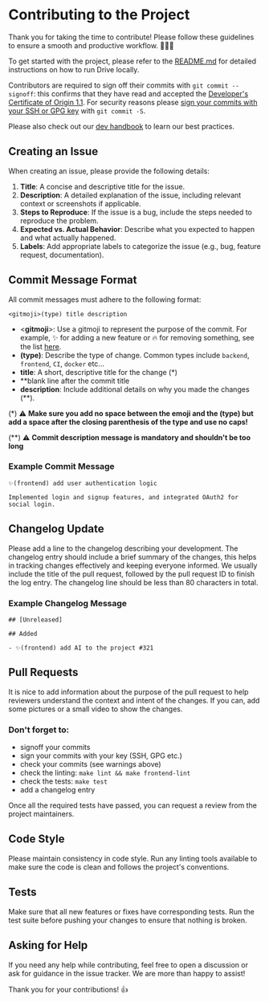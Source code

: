 # Contributing to the Project

Thank you for taking the time to contribute! Please follow these guidelines to ensure a smooth and productive workflow. 🚀🚀🚀

To get started with the project, please refer to the [README.md](https://github.com/suitenumerique/drive/blob/main/README.md) for detailed instructions on how to run Drive locally.

Contributors are required to sign off their commits with `git commit --signoff`: this confirms that they have read and accepted the [Developer's Certificate of Origin 1.1](https://developercertificate.org/). For security reasons please [sign your commits with your SSH or GPG key](https://docs.github.com/en/authentication/managing-commit-signature-verification/about-commit-signature-verification) with `git commit -S`.

Please also check out our [dev handbook](https://suitenumerique.gitbook.io/handbook) to learn our best practices.

## Creating an Issue

When creating an issue, please provide the following details:

1.  **Title**: A concise and descriptive title for the issue.
2.  **Description**: A detailed explanation of the issue, including relevant context or screenshots if applicable.
3.  **Steps to Reproduce**: If the issue is a bug, include the steps needed to reproduce the problem.
4.  **Expected vs. Actual Behavior**: Describe what you expected to happen and what actually happened.
5.  **Labels**: Add appropriate labels to categorize the issue (e.g., bug, feature request, documentation).

## Commit Message Format

All commit messages must adhere to the following format:

`<gitmoji>(type) title description`

*   <**gitmoji**>: Use a gitmoji to represent the purpose of the commit. For example, ✨ for adding a new feature or 🔥 for removing something, see the list [here](https://gitmoji.dev/).
*   **(type)**: Describe the type of change. Common types include `backend`, `frontend`, `CI`, `docker` etc...
*   **title**: A short, descriptive title for the change (*)
*   **blank line after the commit title
*   **description**: Include additional details on why you made the changes (**).
    
(*) ⚠️ **Make sure you add no space between the emoji and the (type) but add a space after the closing parenthesis of the type and use no caps!**

(**) ⚠️ **Commit description message is mandatory and shouldn't be too long**

### Example Commit Message

```
✨(frontend) add user authentication logic 

Implemented login and signup features, and integrated OAuth2 for social login.
```

## Changelog Update

Please add a line to the changelog describing your development. The changelog entry should include a brief summary of the changes, this helps in tracking changes effectively and keeping everyone informed. We usually include the title of the pull request, followed by the pull request ID to finish the log entry. The changelog line should be less than 80 characters in total.

### Example Changelog Message
```
## [Unreleased]

## Added

- ✨(frontend) add AI to the project #321
```

## Pull Requests

It is nice to add information about the purpose of the pull request to help reviewers understand the context and intent of the changes. If you can, add some pictures or a small video to show the changes.

### Don't forget to: 
- signoff your commits
- sign your commits with your key (SSH, GPG etc.)
- check your commits (see warnings above)
- check the linting: `make lint && make frontend-lint`
- check the tests: `make test`
- add a changelog entry

Once all the required tests have passed, you can request a review from the project maintainers.

## Code Style

Please maintain consistency in code style. Run any linting tools available to make sure the code is clean and follows the project's conventions.

## Tests

Make sure that all new features or fixes have corresponding tests. Run the test suite before pushing your changes to ensure that nothing is broken.

## Asking for Help

If you need any help while contributing, feel free to open a discussion or ask for guidance in the issue tracker. We are more than happy to assist!

Thank you for your contributions! 👍